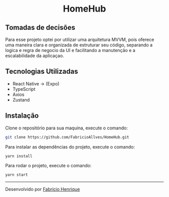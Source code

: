 <h1 align="center">HomeHub</h1>



## Tomadas de  decisões
Para esse projeto optei por utilizar uma arquitetura MVVM, pois oferece uma maneira clara e organizada de estruturar seu código, separando a logica  e regra de negocio da UI e facilitando a manutenção e a escalabilidade da aplicaçao.


## Tecnologias Utilizadas

- React Native -> (Expo)
- TypeScript
- Axios
- Zustand


## Instalação

Clone o repositório para sua maquina, execute o comando:

```bash
git clone https://github.com/FabricioAllves/HomeHub.git
```

Para instalar as dependências do projeto, execute o comando:

```bash
yarn install
```

Para rodar o projeto, execute o comando:

```bash
yarn start
```



---

Desenvolvido por [Fabricio Henrique](https://www.linkedin.com/in/fabricio-26/)
